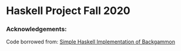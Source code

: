 # Haskell Project Fall 2020

### Acknowledgements:
Code borrowed from: [Simple Haskell Implementation of Backgammon](https://github.com/mmakowski/backgammon-model)
